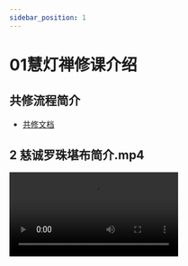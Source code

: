 ```yaml
---
sidebar_position: 1
---
```


# 01慧灯禅修课介绍

## 共修流程简介

- [共修文档](https://s3.ap-northeast-1.wasabisys.com/hdcx/hdv/f/up/%e6%85%a7%e7%81%af%e7%a6%85%e4%bf%ae%e7%ac%ac%e4%b8%80%e8%af%be%ef%bc%88huidengvan.com%ef%bc%89.pptx)


## 2 慈诚罗珠堪布简介.mp4  

<video controls src='https://s3.ap-northeast-1.wasabisys.com/hdcx/hdv/videos/%e6%85%88%e8%af%9a%e7%bd%97%e7%8f%a0%e5%a0%aa%e5%b8%83%e7%ae%80%e4%bb%8b.mp4'  />

## 3 慈诚罗珠堪布全球弘法掠影2014-2017.mp4  

<video id='hdvplayer' controls src='https://s3.ap-northeast-1.wasabisys.com/hdcx/hdv/videos/%e6%85%88%e8%af%9a%e7%bd%97%e7%8f%a0%e5%a0%aa%e5%b8%83%e5%85%a8%e7%90%83%e5%bc%98%e6%b3%95%e6%8e%a0%e5%bd%b12014-2017.mp4' />

## 4 小组成员自我介绍

## 5 慧灯禅修班学修手册及四加行学修说明

- [慧灯禅修班学修手册及四加行学修说明.pdf](https://s3.ap-northeast-1.wasabisys.com/hdcx/hdv/f/up/慧灯禅修班学修手册及四加行学修说明.pdf)

## 6 讨论分享

## 回向
